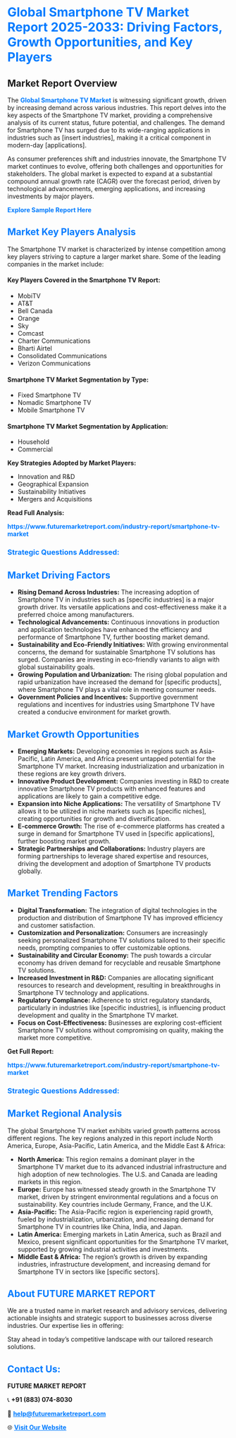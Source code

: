 <h1 style="color: #007BFF;">Global Smartphone TV Market Report 2025-2033: Driving Factors, Growth Opportunities, and Key Players</h1>

<section id="overview">
<h2>Market Report Overview</h2>
<p>The <a href="https://www.futuremarketreport.com/industry-report/smartphone-tv-market" style="color: #007BFF; text-decoration: none;"><strong>Global Smartphone TV Market</strong></a> is witnessing significant growth, driven by increasing demand across various industries. This report delves into the key aspects of the Smartphone TV market, providing a comprehensive analysis of its current status, future potential, and challenges. The demand for Smartphone TV has surged due to its wide-ranging applications in industries such as [insert industries], making it a critical component in modern-day [applications].</p>
<p>As consumer preferences shift and industries innovate, the Smartphone TV market continues to evolve, offering both challenges and opportunities for stakeholders. The global market is expected to expand at a substantial compound annual growth rate (CAGR) over the forecast period, driven by technological advancements, emerging applications, and increasing investments by major players.</p>
</section>

<section id="overview">
<p><a href="https://www.futuremarketreport.com/request-sample/reportId=109851" style="color: #007BFF; text-decoration: none;"><strong>Explore Sample Report Here</strong></a></p>
</section>

<section id="key-players">
<h2 style="color: #007BFF;">Market Key Players Analysis</h2>
<p>The Smartphone TV market is characterized by intense competition among key players striving to capture a larger market share. Some of the leading companies in the market include:</p>
<h4>Key Players Covered in the Smartphone TV Report:</h4>
<ul><li>MobiTV</li><li>AT&amp;T</li><li>Bell Canada</li><li>Orange</li><li>Sky</li><li>Comcast</li><li>Charter Communications</li><li>Bharti Airtel</li><li>Consolidated Communications</li><li>Verizon Communications</li></ul>
<h4>Smartphone TV Market Segmentation by Type:</h4>
<ul><li>Fixed Smartphone TV</li><li>Nomadic Smartphone TV</li><li>Mobile Smartphone TV</li></ul>

<h4>Smartphone TV Market Segmentation by Application:</h4>
<ul><li>Household</li><li>Commercial</li></ul>
<p><strong>Key Strategies Adopted by Market Players:</strong></p>
<ul>
<li>Innovation and R&D</li>
<li>Geographical Expansion</li>
<li>Sustainability Initiatives</li>
<li>Mergers and Acquisitions</li>
</ul>
</section>

<section>
<p><strong>Read Full Analysis: </strong></p><a href="https://www.futuremarketreport.com/industry-report/smartphone-tv-market" style="color: #007BFF; text-decoration: none;"><strong>https://www.futuremarketreport.com/industry-report/smartphone-tv-market</strong></a>
<h3 style="color: #007BFF;">Strategic Questions Addressed:</h3>
</section>

<section id="driving-factors">
<h2 style="color: #007BFF;">Market Driving Factors</h2>
<ul>
<li><strong>Rising Demand Across Industries:</strong> The increasing adoption of Smartphone TV in industries such as [specific industries] is a major growth driver. Its versatile applications and cost-effectiveness make it a preferred choice among manufacturers.</li>
<li><strong>Technological Advancements:</strong> Continuous innovations in production and application technologies have enhanced the efficiency and performance of Smartphone TV, further boosting market demand.</li>
<li><strong>Sustainability and Eco-Friendly Initiatives:</strong> With growing environmental concerns, the demand for sustainable Smartphone TV solutions has surged. Companies are investing in eco-friendly variants to align with global sustainability goals.</li>
<li><strong>Growing Population and Urbanization:</strong> The rising global population and rapid urbanization have increased the demand for [specific products], where Smartphone TV plays a vital role in meeting consumer needs.</li>
<li><strong>Government Policies and Incentives:</strong> Supportive government regulations and incentives for industries using Smartphone TV have created a conducive environment for market growth.</li>
</ul>
</section>

<section id="growth-opportunities">
<h2 style="color: #007BFF;">Market Growth Opportunities</h2>
<ul>
<li><strong>Emerging Markets:</strong> Developing economies in regions such as Asia-Pacific, Latin America, and Africa present untapped potential for the Smartphone TV market. Increasing industrialization and urbanization in these regions are key growth drivers.</li>
<li><strong>Innovative Product Development:</strong> Companies investing in R&D to create innovative Smartphone TV products with enhanced features and applications are likely to gain a competitive edge.</li>
<li><strong>Expansion into Niche Applications:</strong> The versatility of Smartphone TV allows it to be utilized in niche markets such as [specific niches], creating opportunities for growth and diversification.</li>
<li><strong>E-commerce Growth:</strong> The rise of e-commerce platforms has created a surge in demand for Smartphone TV used in [specific applications], further boosting market growth.</li>
<li><strong>Strategic Partnerships and Collaborations:</strong> Industry players are forming partnerships to leverage shared expertise and resources, driving the development and adoption of Smartphone TV products globally.</li>
</ul>
</section>

<section id="trending-factors">
<h2 style="color: #007BFF;">Market Trending Factors</h2>
<ul>
<li><strong>Digital Transformation:</strong> The integration of digital technologies in the production and distribution of Smartphone TV has improved efficiency and customer satisfaction.</li>
<li><strong>Customization and Personalization:</strong> Consumers are increasingly seeking personalized Smartphone TV solutions tailored to their specific needs, prompting companies to offer customizable options.</li>
<li><strong>Sustainability and Circular Economy:</strong> The push towards a circular economy has driven demand for recyclable and reusable Smartphone TV solutions.</li>
<li><strong>Increased Investment in R&D:</strong> Companies are allocating significant resources to research and development, resulting in breakthroughs in Smartphone TV technology and applications.</li>
<li><strong>Regulatory Compliance:</strong> Adherence to strict regulatory standards, particularly in industries like [specific industries], is influencing product development and quality in the Smartphone TV market.</li>
<li><strong>Focus on Cost-Effectiveness:</strong> Businesses are exploring cost-efficient Smartphone TV solutions without compromising on quality, making the market more competitive.</li>
</ul>
</section>

<section>
<p><strong>Get Full Report: </strong></p><a href="https://www.futuremarketreport.com/industry-report/smartphone-tv-market" style="color: #007BFF; text-decoration: none;"><strong>https://www.futuremarketreport.com/industry-report/smartphone-tv-market</strong></a>
<h3 style="color: #007BFF;">Strategic Questions Addressed:</h3>
</section>


<section id="regional-analysis">
<h2 style="color: #007BFF;">Market Regional Analysis</h2>
<p>The global Smartphone TV market exhibits varied growth patterns across different regions. The key regions analyzed in this report include North America, Europe, Asia-Pacific, Latin America, and the Middle East & Africa:</p>
<ul>
<li><strong>North America:</strong> This region remains a dominant player in the Smartphone TV market due to its advanced industrial infrastructure and high adoption of new technologies. The U.S. and Canada are leading markets in this region.</li>
<li><strong>Europe:</strong> Europe has witnessed steady growth in the Smartphone TV market, driven by stringent environmental regulations and a focus on sustainability. Key countries include Germany, France, and the U.K.</li>
<li><strong>Asia-Pacific:</strong> The Asia-Pacific region is experiencing rapid growth, fueled by industrialization, urbanization, and increasing demand for Smartphone TV in countries like China, India, and Japan.</li>
<li><strong>Latin America:</strong> Emerging markets in Latin America, such as Brazil and Mexico, present significant opportunities for the Smartphone TV market, supported by growing industrial activities and investments.</li>
<li><strong>Middle East & Africa:</strong> The region’s growth is driven by expanding industries, infrastructure development, and increasing demand for Smartphone TV in sectors like [specific sectors].</li>
</ul>
</section>

<footer>
<h2 style="color: #007BFF;">About FUTURE MARKET REPORT</h2>
<p>We are a trusted name in market research and advisory services, delivering actionable insights and strategic support to businesses across diverse industries. Our expertise lies in offering:</p>

<p>Stay ahead in today’s competitive landscape with our tailored research solutions.</p>

<h2 style="color: #007BFF;">Contact Us:</h2>
<p><strong>FUTURE MARKET REPORT</strong></p>
<p>📞 <strong>+91 (883) 074-8030</strong></p>
<p>📧 <strong><a href="mailto:help@futuremarketreport.com" style="color: #007BFF;">help@futuremarketreport.com</a></strong></p>
<p>🌐 <strong><a href="https://www.futuremarketreport.com/" style="color: #007BFF;">Visit Our Website</a></strong></p>
</footer>